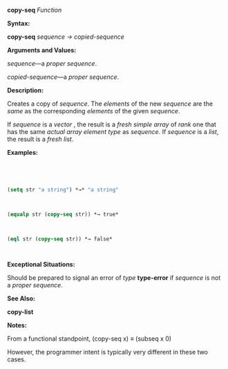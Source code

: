 **copy-seq** *Function* 



**Syntax:** 



**copy-seq** *sequence → copied-sequence* 



**Arguments and Values:** 



*sequence*—a *proper sequence*. 



*copied-sequence*—a *proper sequence*. 



**Description:** 



Creates a copy of *sequence*. The *elements* of the new *sequence* are the *same* as the corresponding *elements* of the given *sequence*. 



If *sequence* is a *vector* , the result is a *fresh simple array* of *rank* one that has the same *actual array element type* as *sequence*. If *sequence* is a *list*, the result is a *fresh list*. 



**Examples:**
```lisp
 



(setq str "a string") *→* "a string" 



(equalp str (copy-seq str)) *→ true* 



(eql str (copy-seq str)) *→ false* 




```
**Exceptional Situations:** 



Should be prepared to signal an error of *type* **type-error** if *sequence* is not a *proper sequence*. 



**See Also:** 



**copy-list** 







 



 



**Notes:** 



From a functional standpoint, (copy-seq x) *≡* (subseq x 0) 



However, the programmer intent is typically very different in these two cases. 



